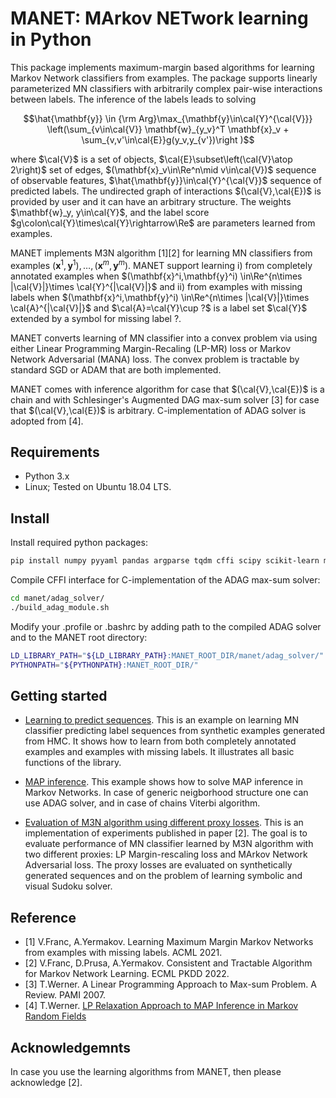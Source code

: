 # MANET: MArkov NETwork learning in Python

This package implements maximum-margin based algorithms for learning Markov Network classifiers from examples. The package supports linearly parameterized MN classifiers with arbitrarily complex pair-wise interactions between labels. The inference of the labels leads to solving

$$\hat{\mathbf{y}} \in {\rm Arg}\max_{\mathbf{y}\in\cal{Y}^{\cal{V}}} \left(\sum_{v\in\cal{V}} \mathbf{w}_{y_v}^T \mathbf{x}_v + \sum_{v,v'\in\cal{E}}g(y_v,y_{v'})\right )$$

where $\cal{V}$ is a set of objects, $\cal{E}\subset\left(\cal{V}\atop 2\right)$ set of edges, $(\mathbf{x}_v\in\Re^n\mid v\in\cal{V})$ sequence of observable features, $\hat{\mathbf{y}}\in\cal{Y}^{\cal{V}}$ sequence of predicted labels. The undirected graph of interactions $(\cal{V},\cal{E})$ is provided by user and it can have an arbitrary structure. The weights $\mathbf{w}_y, y\in\cal{Y}$, and the label score $g\colon\cal{Y}\times\cal{Y}\rightarrow\Re$ are parameters learned from examples. 

MANET implements M3N algorithm [1][2] for learning MN classifiers from examples $(\mathbf{x}^1,\mathbf{y}^1),\ldots,(\mathbf{x}^m,\mathbf{y}^m)$. MANET support learning i) from completely annotated examples when $(\mathbf{x}^i,\mathbf{y}^i) \in\Re^{n\times |\cal{V}|}\times \cal{Y}^{|\cal{V}|}$ and ii) from examples with missing labels when $(\mathbf{x}^i,\mathbf{y}^i) \in\Re^{n\times |\cal{V}|}\times \cal{A}^{|\cal{V}|}$ and $\cal{A}=\cal{Y}\cup ?$ is a label set $\cal{Y}$ extended by a symbol for missing label $?$. 

MANET converts learning of MN classifier into a convex problem via using either Linear Programming Margin-Recaling (LP-MR) loss or Markov Network Adversarial (MANA) loss. The convex problem is tractable by standard SGD or ADAM that are both implemented. 

MANET comes with inference algorithm for case that $(\cal{V},\cal{E})$ is a chain and with Schlesinger's Augmented DAG max-sum solver [3] for case that $(\cal{V},\cal{E})$ is arbitrary. C-implementation of ADAG solver is adopted from [4].


## Requirements

* Python 3.x
* Linux; Tested on Ubuntu 18.04 LTS.

## Install 

Install required python packages:
```bash
pip install numpy pyyaml pandas argparse tqdm cffi scipy scikit-learn matplotlib
```
Compile CFFI interface for C-implementation of the ADAG max-sum solver:
```bash
cd manet/adag_solver/
./build_adag_module.sh
```
Modify your .profile or .bashrc by adding path to the compiled ADAG solver and to the MANET root directory:

```bash
LD_LIBRARY_PATH="${LD_LIBRARY_PATH}:MANET_ROOT_DIR/manet/adag_solver/"
PYTHONPATH="${PYTHONPATH}:MANET_ROOT_DIR/"
```

## Getting started

- [Learning to predict sequences](examples/train_hmc.ipynb). This is an example on learning MN classifier predicting label sequences from synthetic examples generated from HMC. It shows how to learn from both completely annotated examples and examples with missing labels. It illustrates all basic functions of the library.

- [MAP inference](examples/map_inference.ipynb). This example shows how to solve MAP inference in Markov Networks. In case of generic neigborhood structure one can use ADAG solver, and in case of chains Viterbi algorithm.

- [Evaluation of M3N algorithm using different proxy losses](examples/ecml2022/README.md). This is an implementation of experiments published in paper [2]. The goal is to evaluate performance of MN classifier learned by M3N algorithm with two different proxies: LP Margin-rescaling loss and MArkov Network Adversarial loss. The proxy losses are evaluated on synthetically generated sequences and on the problem of learning symbolic and visual Sudoku solver.

## Reference
- [1] V.Franc, A.Yermakov. Learning Maximum Margin Markov Networks from examples with missing labels. ACML 2021. 
- [2] V.Franc, D.Prusa, A.Yermakov. Consistent and Tractable Algorithm for Markov Network Learning. ECML PKDD 2022.
- [3] T.Werner. A Linear Programming Approach to Max-sum Problem. A Review. PAMI 2007.
- [4] T.Werner. [LP Relaxation Approach to MAP Inference in Markov Random Fields](https://cmp.felk.cvut.cz/~werner/software/maxsum/)

## Acknowledgemnts

In case you use the learning algorithms from MANET, then please acknowledge [2].

